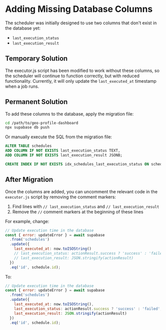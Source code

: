 # Adding Missing Database Columns

The scheduler was initially designed to use two columns that don't exist in the database yet:
- `last_execution_status` 
- `last_execution_result`

## Temporary Solution

The executor.js script has been modified to work without these columns, so the scheduler will continue to function correctly, but with reduced functionality. Currently, it will only update the `last_executed_at` timestamp when a job runs.

## Permanent Solution

To add these columns to the database, apply the migration file:

```bash
cd /path/to/geo-profile-dashboard
npx supabase db push
```

Or manually execute the SQL from the migration file:

```sql
ALTER TABLE schedules
ADD COLUMN IF NOT EXISTS last_execution_status TEXT,
ADD COLUMN IF NOT EXISTS last_execution_result JSONB;

CREATE INDEX IF NOT EXISTS idx_schedules_last_execution_status ON schedules(last_execution_status);
```

## After Migration

Once the columns are added, you can uncomment the relevant code in the `executor.js` script by removing the comment markers:

1. Find lines with `// last_execution_status` and `// last_execution_result`
2. Remove the `//` comment markers at the beginning of these lines

For example, change:

```javascript
// Update execution time in the database
const { error: updateError } = await supabase
  .from('schedules')
  .update({ 
    last_executed_at: now.toISOString()
    // last_execution_status: actionResult.success ? 'success' : 'failed',
    // last_execution_result: JSON.stringify(actionResult)
  })
  .eq('id', schedule.id);
```

To:

```javascript
// Update execution time in the database
const { error: updateError } = await supabase
  .from('schedules')
  .update({ 
    last_executed_at: now.toISOString(),
    last_execution_status: actionResult.success ? 'success' : 'failed',
    last_execution_result: JSON.stringify(actionResult)
  })
  .eq('id', schedule.id);
```

